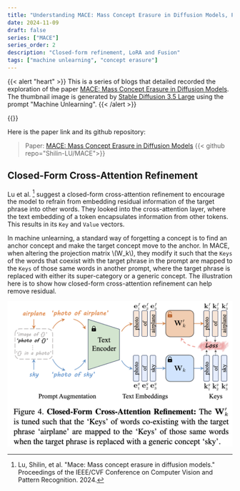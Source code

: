 ```yaml
---
title: "Understanding MACE: Mass Concept Erasure in Diffusion Models, Part II "
date: 2024-11-09
draft: false
series: ["MACE"]
series_order: 2
description: "Closed-form refinement, LoRA and Fusion"
tags: ["machine unlearning", "concept erasure"]
---
```


{{< alert "heart" >}}
This is a series of blogs that detailed recorded the exploration of the paper [MACE: Mass Concept Erasure in Diffusion Models](https://arxiv.org/abs/2403.06135). The thumbnail image is generated by [Stable Diffusion 3.5 Large](https://huggingface.co/spaces/stabilityai/stable-diffusion-3.5-large) using the prompt "Machine Unlearning".
{{< /alert >}}

{{<katex>}}

Here is the paper link and its github repository:

> Paper: [MACE: Mass Concept Erasure in Diffusion Models](https://arxiv.org/abs/2403.06135)
> {{< github repo="Shilin-LU/MACE">}}

## Closed-Form Cross-Attention Refinement

Lu et al. [^p1] suggest a closed-form cross-attention refinement to encourage the model to refrain from embedding residual information of the target phrase into other words. They looked into the cross-attention layer, where the text embedding of a token encapsulates information from other tokens. This results in its `Key` and `Value` vectors.

In machine unlearning, a standard way of forgetting a concept is to find an anchor concept and make the target concept move to the anchor. In MACE, when altering the projection matrix \\(W_k\\), they modify it such that the `Keys` of the words that coexist with the target phrase in the prompt are mapped to the `Keys` of those same words in another prompt, where the target phrase is replaced with either its super-category or a generic concept. The illustration here is to show how closed-form cross-attention refinement can help remove residual.

![closed-form refinement](closed-form_refinement.png)





[^p1]: Lu, Shilin, et al. "Mace: Mass concept erasure in diffusion models." Proceedings of the IEEE/CVF Conference on Computer Vision and Pattern Recognition. 2024.